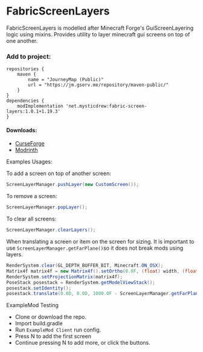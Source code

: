 # FabricScreenLayers

FabricScreenLayers is modelled after Minecraft Forge's GuiScreenLayering logic using mixins.
Provides utility to layer minecraft gui screens on top of one another. 

### Add to project:
```
repositories {
    maven {
        name = "JourneyMap (Public)"
        url = "https://jm.gserv.me/repository/maven-public/"
    }
}
dependencies {
    modImplementation 'net.mysticdrew:fabric-screen-layers:1.0.1+1.19.3'
}
```


#### Downloads:
- [CurseForge][1]
- [Modrinth][2]

Examples Usages: 

To add a screen on top of another screen:
```java
ScreenLayerManager.pushLayer(new CustomScreen());
```

To remove a screen:
```java
ScreenLayerManager.popLayer();
```

To clear all screens:
```java
ScreenLayerManager.clearLayers();
```

When translating a screen or item on the screen for sizing. 
It is important to use `ScreenLayerManager.getFarPlane()`so it does not break mods using layers.
```java
RenderSystem.clear(GL_DEPTH_BUFFER_BIT, Minecraft.ON_OSX);
Matrix4f matrix4f = new Matrix4f().setOrtho(0.0F, (float) width, (float) height, 0.0F, 100.0F, ScreenLayerManager.getFarPlane());
RenderSystem.setProjectionMatrix(matrix4f);
PoseStack posestack = RenderSystem.getModelViewStack();
posestack.setIdentity();
posestack.translate(0.0D, 0.0D, 1000.0F - ScreenLayerManager.getFarPlane());
```

ExampleMod Testing
- Clone or download the repo.
- Import build.gradle
- Run `ExampleMod Client` run config. 
- Press N to add the first screen
- Continue pressing N to add more, or click the buttons.

[1]: https://www.curseforge.com/minecraft/mc-mods/fabric-screen-layers

[2]: https://modrinth.com/mod/fabric-screen-layers

